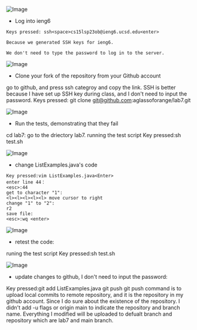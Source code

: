 ![Image](lab4_1.png)

* Log into ieng6 <br />
 ```
Keys pressed: ssh<space>cs15lsp23ob@ieng6.ucsd.edu<enter>
 ```
 ```
Because we generated SSH keys for ieng6. 
 ```
 ```
We don't need to type the password to log in to the server.
 ```
![Image](lab4_2.png)

* Clone your fork of the repository from your Github account<br />


go to github, and press ssh categroy and copy the link.
SSH is better because I have set up SSH key during class,
and I don't need to input the password.
Keys pressed: git clone git@github.com:aglassoforange/lab7.git<enter>



![Image](lab4_3.png)

* Run the tests, demonstrating that they fail <br />


cd lab7: go to the driectory lab7.
running the test script
Key pressed:sh test.sh<enter>



![Image](lab4_4.png)
* change ListExamples.java's code
 ```
Key pressed:vim ListExamples.java<Enter> 
enter line 44：
<esc>:44 
get to character "1":
<l><l><l><l><l> move cursor to right
change "1" to "2":
r2
save file:
<esc>:wq <enter>
 ```
![Image](lab4_7.png)
* retest the code:

runing the test script
Key pressed:sh test.sh<enter>


![Image](lab4_8.png)
* update changes to github, I don't need to input the password:

Key pressed:git add ListExamples.java<enter>
git push<enter>
git push command is to upload local commits to remote repository, 
and it is the repository in my github account. Since I do sure about the existence of the repository.
I didn't add -u flags or origin main to indicate the repository and branch name.
Everything I modified will be uploaded to defualt branch and repository which are lab7 and main branch.

